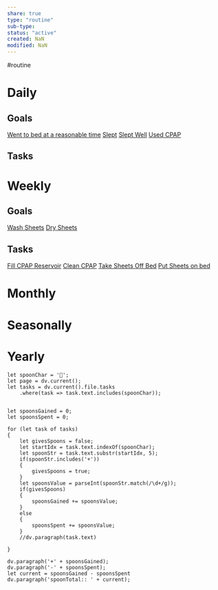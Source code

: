 ```yaml
---
share: true
type: "routine"
sub-type: 
status: "active"
created: NaN 
modified: NaN
---
```

 #routine

# Daily 
## Goals
[Went to bed at a reasonable time](./Went%20to%20bed%20at%20a%20reasonable%20time.md)
[Slept](./Slept.md)
[Slept Well](./Slept%20Well.md)
[Used CPAP](./Used%20CPAP.md)

## Tasks

# Weekly
## Goals
[Wash Sheets](../../02-%20Protection%20%F0%9F%9B%A1/01%20-%20Maintenance%20%F0%9F%A7%B9/Wash%20Sheets.md)
[Dry Sheets](./Dry%20Sheets.md)


## Tasks
[Fill CPAP Reservoir](./Fill%20CPAP%20Reservoir.md)
[Clean CPAP](./Clean%20CPAP.md)
[Take Sheets Off Bed](./Take%20Sheets%20Off%20Bed.md)
[Put Sheets on bed](./Put%20Sheets%20on%20bed.md)





# Monthly
# Seasonally
# Yearly

```dataviewjs
let spoonChar = '🥄';
let page = dv.current();
let tasks = dv.current().file.tasks
	.where(task => task.text.includes(spoonChar));


let spoonsGained = 0;
let spoonsSpent = 0;

for (let task of tasks)
{
	let givesSpoons = false;
	let startIdx = task.text.indexOf(spoonChar);
	let spoonStr = task.text.substr(startIdx, 5);
	if(spoonStr.includes('+'))
	{
		givesSpoons = true;
	}
	let spoonsValue = parseInt(spoonStr.match(/\d+/g));
	if(givesSpoons)
	{
		spoonsGained += spoonsValue;
	}		
	else
	{
		spoonsSpent += spoonsValue;
	}
	//dv.paragraph(task.text)
	
}

dv.paragraph('+' + spoonsGained);
dv.paragraph('-' + spoonsSpent);
let current = spoonsGained - spoonsSpent
dv.paragraph('spoonTotal:: ' + current);

